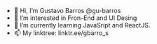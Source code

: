 - 👋 Hi, I’m Gustavo Barros @gu-barros
- 👀 I’m interested in Fron-End and UI Desing
- 🌱 I’m currently learning JavaSript and ReactJS.
- 📫 My linktree: linktr.ee/gbarro_s
